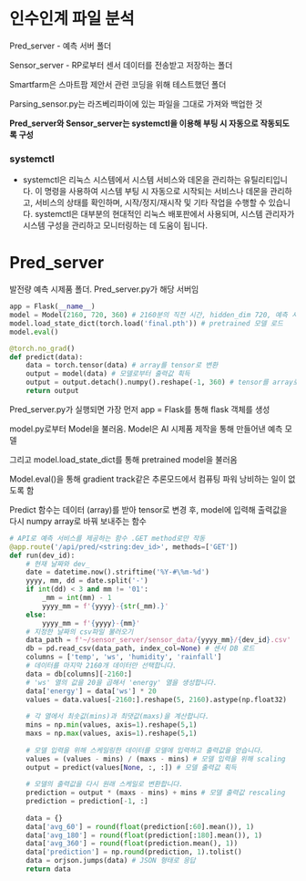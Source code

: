 # 인수인계 파일 분석

Pred_server - 예측 서버 폴더



Sensor_server - RP로부터 센서 데이터를 전송받고 저장하는 폴더



Smartfarm은 스마트팜 제안서 관련 코딩을 위해 테스트했던 폴더



Parsing_sensor.py는 라즈베리파이에 있는 파일을 그대로 가져와 백업한 것



**Pred_server와 Sensor_server는 systemctl을 이용해 부팅 시 자동으로 작동되도록 구성**

### systemctl

- systemctl은 리눅스 시스템에서 시스템 서비스와 데몬을 관리하는 유틸리티입니다. 이 명령을 사용하여 시스템 부팅 시 자동으로 시작되는 서비스나 데몬을 관리하고, 서비스의 상태를 확인하며, 시작/정지/재시작 및 기타 작업을 수행할 수 있습니다. systemctl은 대부분의 현대적인 리눅스 배포판에서 사용되며, 시스템 관리자가 시스템 구성을 관리하고 모니터링하는 데 도움이 됩니다.



# Pred_server

발전량 예측 시제품 폴더. Pred_server.py가 해당 서버임

```python
app = Flask(__name__)
model = Model(2160, 720, 360) # 2160분의 직전 시간, hidden_dim 720, 예측 시간
model.load_state_dict(torch.load('final.pth')) # pretrained 모델 로드
model.eval()

@torch.no_grad()
def predict(data):
    data = torch.tensor(data) # array를 tensor로 변환
    output = model(data) # 모델로부터 출력값 흭득
    output = output.detach().numpy().reshape(-1, 360) # tensor를 array로 변환
    return output
```

Pred_server.py가 실행되면 가장 먼저 app = Flask를 통해 flask 객체를 생성

model.py로부터 Model을 불러옴. Model은 AI 시제품 제작을 통해 만들어낸 예측 모델

그리고 model.load_state_dict를 통해 pretrained model을 불러옴

Model.eval()을 통해 gradient track같은 추론모드에서 컴퓨팅 파워 낭비하는 일이 없도록 함



Predict 함수는 데이터 (array)를 받아 tensor로 변경 후, model에 입력해 출력값을 다시 numpy array로 바꿔 보내주는 함수



```python
# API로 예측 서비스를 제공하는 함수 .GET method로만 작동
@app.route('/api/pred/<string:dev_id>', methods=['GET'])
def run(dev_id):
    # 현재 날짜와 dev_
    date = datetime.now().striftime('%Y-#\%m-%d')
    yyyy, mm, dd = date.split('-')
    if int(dd) < 3 and mm != '01':
        _mm = int(mm) - 1
        yyyy_mm = f'{yyyy}-{str(_mm).}'
    else:
        yyyy_mm = f'{yyyy}-{mm}'
    # 지정한 날짜의 csv파일 불러오기
    data_path = f'~/sensor_server/sensor_data/{yyyy_mm}/{dev_id}.csv'
    db = pd.read_csv(data_path, index_col=None) # 센서 DB 로드
    columns = ['temp', 'ws', 'humidity', 'rainfall']
    # 데이터를 마지막 2160개 데이터만 선택합니다.
    data = db[columns][-2160:]
    # 'ws' 열의 값을 20을 곱해서 'energy' 열을 생성합니다.
    data['energy'] = data['ws'] * 20
    values = data.values[-2160:].reshape(5, 2160).astype(np.float32)
    
    # 각 열에서 최솟값(mins)과 최댓값(maxs)을 계산합니다.
    mins = np.min(values, axis=1).reshape(5,1)
    maxs = np.max(values, axis=1).reshape(5,1)
    
    # 모델 입력을 위해 스케일링한 데이터를 모델에 입력하고 출력값을 얻습니다.
    values = (values - mins) / (maxs - mins) # 모델 입력을 위해 scaling
    output = predict(values[None, :, :]) # 모델 출력값 획득
    
    # 모델의 출력값을 다시 원래 스케일로 변환합니다.
    prediction = output * (maxs - mins) + mins # 모델 출력값 rescaling
    prediction = prediction[-1, :]
    
    data = {}
    data['avg_60'] = round(float(prediction[:60].mean()), 1)
    data['avg_180'] = round(float(prediction[:180].mean()), 1)
    data['avg_360'] = round(float(prediction.mean(), 1))
    data['prediction'] = np.round(prediction, 1).tolist()
    data = orjson.jumps(data) # JSON 형태로 응답
    return data
    
```




